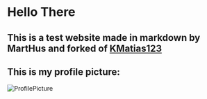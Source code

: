 # Hello There
## This is a test website made in markdown by MartHus  and forked of [KMatias123](https://KMatias123.github.io)

## This is my profile picture:

![ProfilePicture](https://avatars2.githubusercontent.com/u/44480334?s=460&u=0ee48497f76ebcdea56a35575d98bf1ecf453b89&v=4)

